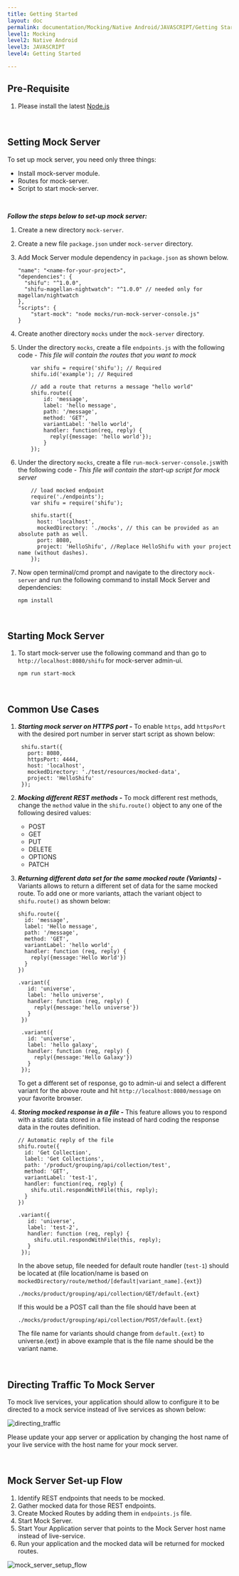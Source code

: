 ```yaml
---
title: Getting Started
layout: doc
permalink: documentation/Mocking/Native Android/JAVASCRIPT/Getting Started
level1: Mocking
level2: Native Android
level3: JAVASCRIPT
level4: Getting Started

---
```

## Pre-Requisite
1. Please install the latest [Node.js]

<br>

## Setting Mock Server
To set up mock server, you need only three things:
* Install mock-server module.
* Routes for mock-server.
* Script to start mock-server.

<br>

**_Follow the steps below to set-up mock server:_**
1. Create a new directory `mock-server`.
1. Create a new file `package.json` under `mock-server` directory.
1. Add Mock Server module dependency in `package.json` as shown below.

    ```
    "name": "<name-for-your-project>",
    "dependencies": {
      "shifu": "^1.0.0",
      "shifu-magellan-nightwatch": "^1.0.0" // needed only for magellan/nightwatch
    },
    "scripts": {
        "start-mock": "node mocks/run-mock-server-console.js"
    }
    ```
1. Create another directory `mocks` under the `mock-server` directory.
1. Under the directory `mocks`, create a file `endpoints.js` with the following code - _This file will contain the routes that you want to mock_

    ```
        var shifu = require('shifu'); // Required
        shifu.id('example'); // Required

        // add a route that returns a message "hello world"
        shifu.route({
            id: 'message',
            label: 'hello message',
            path: '/message',
            method: 'GET',
            variantLabel: 'hello world',
            handler: function(req, reply) {
              reply({message: 'hello world'});
            }
        });
    ```
1. Under the directory `mocks`, create a file `run-mock-server-console.js`with the following code - _This file will contain the start-up script for mock server_

    ```
        // load mocked endpoint
        require('./endpoints'); 
        var shifu = require('shifu');

        shifu.start({
          host: 'localhost',
          mockedDirectory: './mocks', // this can be provided as an absolute path as well.
          port: 8080,
          project: 'HelloShifu', //Replace HelloShifu with your project name (without dashes).
        });
    ```

1. Now open terminal/cmd prompt and navigate to the directory `mock-server` and run the following command to install Mock Server and dependencies:

    ```
    npm install
    ```    
<br>

## Starting Mock Server
1. To start mock-server use the following command and than go to `http://localhost:8080/shifu` for mock-server admin-ui.

    ```
    npm run start-mock
    ```

<br>

## Common Use Cases
1. **_Starting mock server on HTTPS port -_** 
    To enable `https`, add `httpsPort` with the desired port number in server start script as shown below:
    
    ```
     shifu.start({
       port: 8080,
       httpsPort: 4444,
       host: 'localhost',
       mockedDirectory: './test/resources/mocked-data',
       project: 'HelloShifu'
     });
    ```

1. **_Mocking different REST methods -_**
    To mock different rest methods, change the `method` value in the `shifu.route()` object to any one of the following desired values:
    * POST
    * GET
    * PUT
    * DELETE
    * OPTIONS
    * PATCH

1. **_Returning different data set for the same mocked route (Variants) -_**
    Variants allows to return a different set of data for the same mocked route. To add one or more variants, attach the variant object to `shifu.route()` as shown below:

    ```
    shifu.route({
      id: 'message',
      label: 'Hello message',
      path: '/message',
      method: 'GET',
      variantLabel: 'hello world',
      handler: function (req, reply) {
        reply({message:'Hello World'})
      }
    })

    .variant({
       id: 'universe',
       label: 'hello universe',
       handler: function (req, reply) {
         reply({message:'hello universe'})
       }
     })

     .variant({
       id: 'universe',
       label: 'hello galaxy',
       handler: function (req, reply) {
         reply({message:'Hello Galaxy'})
       }
     });
    ```

    To get a different set of response, go to admin-ui and select a different variant for the above route and hit `http://localhost:8080/message` on your favorite browser.

1. **_Storing mocked response in a file -_**
    This feature allows you to respond with a static data stored in a file instead of hard coding the response data in the routes definition.

    ```
    // Automatic reply of the file
    shifu.route({
      id: 'Get Collection',
      label: 'Get Collections',
      path: '/product/grouping/api/collection/test',
      method: 'GET',
      variantLabel: 'test-1',
      handler: function(req, reply) {
        shifu.util.respondWithFile(this, reply);
      }
    })

    .variant({
       id: 'universe',
       label: 'test-2',
       handler: function (req, reply) {
         shifu.util.respondWithFile(this, reply);
       }
     });
    ```

    In the above setup, file needed for default route handler (`test-1`) should be located at (file location/name is based on `mockedDirectory/route/method/[default|variant_name].{ext}`) 
    
    ```
    ./mocks/product/grouping/api/collection/GET/default.{ext}
    ```

    If this would be a POST call than the file should have been at 
    
    ```
    ./mocks/product/grouping/api/collection/POST/default.{ext}
    ``` 

    The file name for variants should change from `default.{ext}` to universe.{ext} in above example that is the file name should be the variant name.

<br>

## Directing Traffic To Mock Server
To mock live services, your application should allow to configure it to be directed to a mock service instead of live services as shown below:

![directing_traffic]

Please update your app server or application by changing the host name of your live service with the host name for your mock server.

<br>

## Mock Server Set-up Flow
1. Identify REST endpoints that needs to be mocked.
1. Gather mocked data for those REST endpoints.
1. Create Mocked Routes by adding them in `endpoints.js` file.
1. Start Mock Server.
1. Start Your Application server that points to the Mock Server host name instead of live-service.
1. Run your application and the mocked data will be returned for mocked routes.

![mock_server_setup_flow]


[directing_traffic]: ../../images/mock_service_design.png?raw=true
[Node.js]: https://nodejs.org/en/download/
[mock_server_setup_flow]: ../../images/work_flow.png?raw=true
